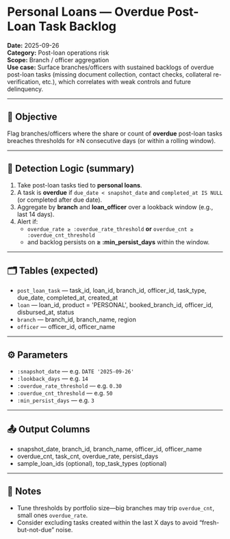 # Personal Loans — Overdue Post-Loan Task Backlog

**Date:** 2025-09-26  
**Category:** Post-loan operations risk  
**Scope:** Branch / officer aggregation  
**Use case:** Surface branches/officers with sustained backlogs of overdue post-loan tasks (missing document collection, contact checks, collateral re-verification, etc.), which correlates with weak controls and future delinquency.

---

## 🎯 Objective
Flag branches/officers where the share or count of **overdue** post-loan tasks breaches thresholds for ≥N consecutive days (or within a rolling window).

---

## 🧠 Detection Logic (summary)
1. Take post-loan tasks tied to **personal loans**.
2. A task is **overdue** if `due_date < snapshot_date` and `completed_at IS NULL` (or completed after due date).
3. Aggregate by **branch** and **loan_officer** over a lookback window (e.g., last 14 days).
4. Alert if:
   - `overdue_rate ≥ :overdue_rate_threshold` **or** `overdue_cnt ≥ :overdue_cnt_threshold`
   - and backlog persists on **≥ :min_persist_days** within the window.

---

## 🗂️ Tables (expected)
- `post_loan_task` — task_id, loan_id, branch_id, officer_id, task_type, due_date, completed_at, created_at
- `loan` — loan_id, product = 'PERSONAL', booked_branch_id, officer_id, disbursed_at, status
- `branch` — branch_id, branch_name, region
- `officer` — officer_id, officer_name

---

## ⚙️ Parameters
- `:snapshot_date` — e.g. `DATE '2025-09-26'`
- `:lookback_days` — e.g. `14`
- `:overdue_rate_threshold` — e.g. `0.30`
- `:overdue_cnt_threshold` — e.g. `50`
- `:min_persist_days` — e.g. `3`

---

## 📤 Output Columns
- snapshot_date, branch_id, branch_name, officer_id, officer_name  
- overdue_cnt, task_cnt, overdue_rate, persist_days  
- sample_loan_ids (optional), top_task_types (optional)

---

## 📝 Notes
- Tune thresholds by portfolio size—big branches may trip `overdue_cnt`, small ones `overdue_rate`.
- Consider excluding tasks created within the last X days to avoid “fresh-but-not-due” noise.
